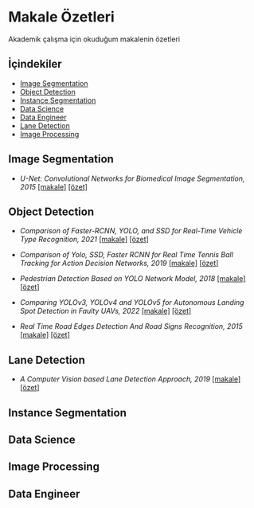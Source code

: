 # Makale Özetleri
Akademik çalışma için okuduğum makalenin özetleri

## İçindekiler 

  * [Image Segmentation](#image-segmentation)
  * [Object Detection](#object-detection)
  * [Instance Segmentation](#instance-segmentation)
  * [Data Science](#data-science)
  * [Data Engineer](#data-engineer)
  * [Lane Detection ](#lane-detection)
  * [Image Processing ](#image-processing)




## Image Segmentation
* <em>U-Net: Convolutional Networks for Biomedical Image Segmentation, 2015</em> [[makale]](https://arxiv.org/abs/1505.04597) [[özet]](https://github.com/mftnakrsu/paper_summary_makale_ozetleri/blob/main/image_segmentation/unet.md)

## Object Detection

* <em>Comparison of Faster-RCNN, YOLO, and SSD for Real-Time Vehicle Type Recognition, 2021</em> [[makale]](https://ieeexplore.ieee.org/document/9277040) [[özet]](https://github.com/mftnakrsu/paper_summary_makale_ozetleri/blob/main/object_detection/comparison_of_faster_cnn_yolo_ssd_vehicle_recognation.md)

* <em>Comparison of Yolo, SSD, Faster RCNN for
Real Time Tennis Ball Tracking for Action Decision Networks, 2019 </em>[[makale]](https://ieeexplore.ieee.org/document/9079965) [[özet]](https://github.com/mftnakrsu/paper_summary_makale_ozetleri/blob/main/object_detection/comparison_of_yolo_ssd_faster-rcnn-for_tennis_ball_tracking.md)

* <em>Pedestrian Detection Based on YOLO Network Model, 2018</em> [[makale]](https://ieeexplore.ieee.org/document/8484698) [[özet]](https://github.com/mftnakrsu/paper_summary_makale_ozetleri/blob/main/object_detection/pedestrian_detection_based_on_yolo_network_model.md)

* <em>Comparing YOLOv3, YOLOv4 and YOLOv5 for Autonomous Landing Spot Detection in Faulty UAVs, 2022</em> [[makale]](https://www.mdpi.com/1424-8220/22/2/464) [[özet]](https://github.com/mftnakrsu/paper_summary_makale_ozetleri/blob/main/object_detection/Comparing_YOLOv3_YOLOv4_and_YOLOv5_for_Autonomous.md)

* <em>Real Time Road Edges Detection And Road Signs Recognition, 2015</em> [[makale]](https://ieeexplore.ieee.org/document/7338642) [[özet]](https://github.com/suhedaras/paper_summary_makale_ozetleri/blob/road_edges_and_signs_detection/object_detection/road_edges_detection_and_signs_recognition.md)

## Lane Detection

* <em>A Computer Vision based Lane Detection Approach, 2019</em> [[makale]](https://www.mecs-press.org/ijigsp/ijigsp-v11-n3/IJIGSP-V11-N3-4.pdf) [[özet]](https://github.com/mftnakrsu/paper_summary_makale_ozetleri/blob/main/lane_detection/a_computer_vision_based_lane_detection_approach.md)

## Instance Segmentation

## Data Science

## Image Processing

## Data Engineer



